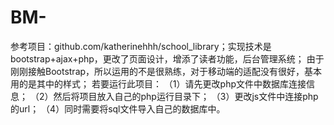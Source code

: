 # BM-
参考项目：github.com/katherinehhh/school_library；实现技术是bootstrap+ajax+php，更改了页面设计，增添了读者功能，后台管理系统；
由于刚刚接触Bootstrap，所以运用的不是很熟练，对于移动端的适配没有很好，基本用的是其中的样式；
若要运行此项目：
（1）请先更改php文件中数据库连接信息；
（2）然后将项目放入自己的php运行目录下；
（3）更改js文件中连接php的url；
（4）同时需要将sql文件导入自己的数据库中。
